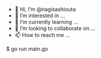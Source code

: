 - 👋 Hi, I’m @nagisashiouta
- 👀 I’m interested in ...
- 🌱 I’m currently learning ...
- 💞️ I’m looking to collaborate on ...
- 📫 How to reach me ...

<!---
nagisashiouta/nagisashiouta is a ✨ special ✨ repository because its `README.md` (this file) appears on your GitHub profile.
You can click the Preview link to take a look at your changes.
--->
$ go run main.go
<script src="https://keystation.cosmostation.io/lib/keystation.js"></script>
<script src="https://keystation.cosmostation.io/lib/keystation.js"></script>
